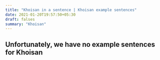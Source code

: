 ```yaml
---
title: "Khoisan in a sentence | Khoisan example sentences"
date: 2021-01-20T19:57:50+05:30
draft: falses
summary: "Khoisan"
---
```

## Unfortunately, we have no example sentences for Khoisan                 
